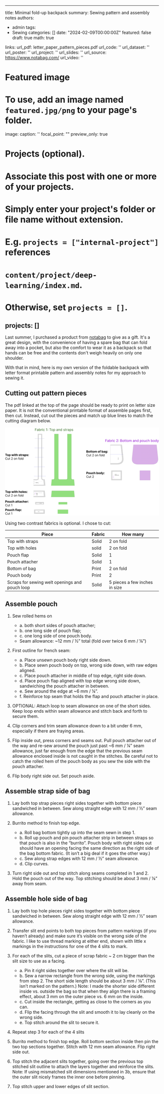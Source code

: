 
---
title: Minimal fold-up backpack
summary: Sewing pattern and assembly notes
authors:
- admin
tags: 
- Sewing
categories: []
date: "2024-02-09T00:00:00Z"
featured: false
draft: true 
math: true

links:
url_pdf: letter_paper_pattern_pieces.pdf
url_code: ''
url_dataset: ''
url_poster: ''
url_project: ''
url_slides: ''
url_source: https://www.notabag.com/
url_video: ''

# Featured image
# To use, add an image named `featured.jpg/png` to your page's folder. 
image:
  caption: ''
  focal_point: ""
  preview_only: true

# Projects (optional).
#   Associate this post with one or more of your projects.
#   Simply enter your project's folder or file name without extension.
#   E.g. `projects = ["internal-project"]` references 
#   `content/project/deep-learning/index.md`.
#   Otherwise, set `projects = []`.
projects: []
---

Last summer, I purchased a product from [notabag](https://www.notabag.com/) to give as a gift. It's a great design, with the convenience of having a spare bag that can fold away into a pocket, but also the comfort to wear it as a backpack so that hands can be free and the contents don't weigh heavily on only one shoulder.

With that in mind, here is my own version of the foldable backpack with letter format printable pattern and assembly notes for my approach to sewing it.

## Cutting out pattern pieces
The pdf linked at the top of the page should be ready to print on letter size paper. It is not the conventional printable format of assemble pages first, then cut. Instead, cut out the pieces and match up blue lines to match the cutting diagram below.

![png](./cutting_instructions_whitebg.png)

Using two contrast fabrics is optional. I chose to cut:

| Piece | Fabric | How many |
| ----- | ------ | -------- |
| Top with straps | Solid | 2 on fold |
| Top with holes | solid | 2 on fold |
| Pouch flap | Solid | 1 |
| Pouch attacher | Solid | 1 |
| Bottom of bag | Print | 2 on fold |
| Pouch body | Print | 2 |
| Scraps for sewing welt openings and pouch loop | Solid | 5 pieces a few inches in size |

## Assemble pouch
1. Sew rolled hems on 
    * a. both short sides of pouch attacher;
    * b. one long side of pouch flap;
    * c. one long side of one pouch body.
    * Seam allowance: ~12 mm / ½” total (fold over twice 6 mm / ¼”)

2. First outline for french seam:
    * a. Place unsewn pouch body right side down.
    * b. Place sewn pouch body on top, wrong side down, with raw edges aligned. 
    * c. Place pouch attacher in middle of top edge, right side down.
    * d. Place pouch flap aligned with top edge wrong side down, sandwiching the pouch attacher in between.
    * e. Sew around the edge at ~6 mm / ¼”.
    * f. Reinforce top seam that holds the flap and pouch attacher in place.

3. OPTIONAL: Attach loop to seam allowance on one of the short sides. Keep loop ends within seam allowance and stitch back and forth to secure them.

4. Clip corners and trim seam allowance down to a bit under 6 mm, especially if there are fraying areas.

5. Flip inside out, press corners and seams out. 
Pull pouch attacher out of the way and re-sew around the pouch just past ~6 mm / ¼” seam allowance, just far enough from the edge that the previous seam allowance enclosed inside is not caught in the stitches.
Be careful not to catch the rolled hem of the pouch body as you sew the side with the pouch attacher.

6. Flip body right side out. Set pouch aside.

## Assemble strap side of bag

1. Lay both top strap pieces right sides together with bottom piece sandwiched in between. 
Sew along straight edge with 12 mm / ½” seam allowance.

2. Burrito method to finish top edge.
    * a. Roll bag bottom tightly up into the seam sewn in step 1.
    * b. Roll up pouch and pin pouch attacher strip in between straps so that pouch is also in the “burrito”. Pouch body with right sides out should have an opening facing the same direction as the right side of the bag bottom fabric. (It isn’t a big deal if it goes the other way.)
    * c. Sew along strap edges with 12 mm / ½” seam allowance.
    * d. Clip curves.

3. Turn right side out and top stitch along seams completed in 1 and 2. Hold the pouch out of the way.
Top stitching should be about 3 mm / ⅛” away from seam.

## Assemble hole side of bag

1. Lay both top hole pieces right sides together with bottom piece sandwiched in between. 
Sew along straight edge with 12 mm / ½” seam allowance.

2. Transfer slit end points to both top pieces from pattern markings (if you haven’t already) and make sure it’s visible on the wrong side of the fabric. I like to use thread marking at either end, shown with little x markings in the instructions for one of the 4 slits to mark.

3. For each of the slits, cut a piece of scrap fabric ~ 2 cm bigger than the slit size to use as a facing.
    * a. Pin it right sides together over where the slit will be.
    * b. Sew a narrow rectangle from the wrong side, using the markings from step 2. The short side length should be about 3 mm / ⅛”. (This isn’t marked on the pattern.)
Note: I made the shorter side different inside vs. outside the bag so that when they align there is a framing effect, about 3 mm on the outer piece vs. 6 mm on the inside.
    * c. Cut inside the rectangle, getting as close to the corners as  you can.
    * d. Flip the facing through the slit and smooth it to lay cleanly on the wrong side.
    * e. Top stitch around the slit to secure it.
4. Repeat step 3 for each of the 4 slits

5. Burrito method to finish top edge. Roll bottom section inside then pin the two top sections together. Stitch with 12 mm seam allowance. Flip right side out.

6. Top stitch the adjacent slits together, going over the previous top stitched slit outline to attach the layers together and reinforce the slits.
Note: If using mismatched slit dimensions mentioned in 3b, ensure that the outer slit nicely frames the inner one before pinning.

7. Top stitch upper and lower edges of slit section.
